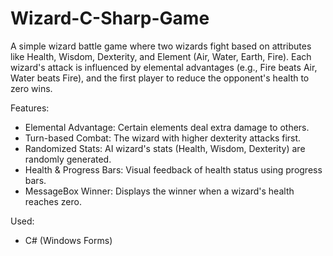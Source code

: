 # Wizard-C-Sharp-Game

A simple wizard battle game where two wizards fight based on attributes like Health, Wisdom, Dexterity, and Element (Air, Water, Earth, Fire). Each wizard's attack is influenced by elemental advantages (e.g., Fire beats Air, Water beats Fire), and the first player to reduce the opponent's health to zero wins.

Features:
- Elemental Advantage: Certain elements deal extra damage to others.
- Turn-based Combat: The wizard with higher dexterity attacks first.
- Randomized Stats: AI wizard's stats (Health, Wisdom, Dexterity) are randomly generated.
- Health & Progress Bars: Visual feedback of health status using progress bars.
- MessageBox Winner: Displays the winner when a wizard's health reaches zero.

Used:
- C# (Windows Forms)
